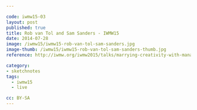 ```yaml
---

code: iwmw15-03
layout: post
published: true
title: Rob van Tol and Sam Sanders - IWMW15
date: 2014-07-28
image: /iwmw15/iwmw15-rob-van-tol-sam-sanders.jpg
image-thumb: /iwmw15/iwmw15-rob-van-tol-sam-sanders-thumb.jpg
reference: http://iwmw.org/iwmw2015/talks/marrying-creativity-with-management-complexity/

category:
- sketchnotes
tags:
  - iwmw15
  - live

cc: BY-SA
---
```

